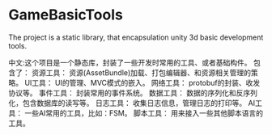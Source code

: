 # GameBasicTools
The project is a static library, that encapsulation unity 3d basic development tools. 

中文:这个项目是一个静态库，封装了一些开发时常用的工具、或者基础构件。
包含了：
    资源工具：   资源(AssetBundle)加载、打包编辑器、和资源相关管理的策略。
    UI工具：     UI的管理、MVC模式的嵌入。
    网络工具：   protobuf的封装、收发协议等。
    事件工具：   封装常用的事件系统。
    数据工具：   数据的序列化和反序列化，包含数据库的读写等。
    日志工具：   收集日志信息，管理日志的打印等。
    AI工具：     一些AI常用的工具，比如：FSM。
    脚本工具：   用来接入一些其他脚本语言的工具。
